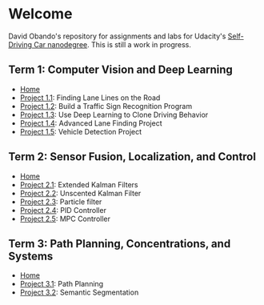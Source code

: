 # Welcome
David Obando's repository for assignments and labs for Udacity's [Self-Driving Car nanodegree](https://udacity.com/drive). This is still a work in progress.

## Term 1: Computer Vision and Deep Learning
  - [Home](./Term1/)
  - [Project 1.1](./Term1/Project1/): Finding Lane Lines on the Road
  - [Project 1.2](./Term1/Project2/): Build a Traffic Sign Recognition Program
  - [Project 1.3](./Term1/Project3/): Use Deep Learning to Clone Driving Behavior
  - [Project 1.4](./Term1/Project4/): Advanced Lane Finding Project
  - [Project 1.5](./Term1/Project5/): Vehicle Detection Project

## Term 2: Sensor Fusion, Localization, and Control
  - [Home](./Term2/)
  - [Project 2.1](./Term2/Project1/): Extended Kalman Filters
  - [Project 2.2](./Term2/Project2/): Unscented Kalman Filter
  - [Project 2.3](./Term2/Project3/): Particle filter
  - [Project 2.4](./Term2/Project4/): PID Controller
  - [Project 2.5](./Term2/Project5/): MPC Controller

## Term 3: Path Planning, Concentrations, and Systems
  - [Home](./Term3/)
  - [Project 3.1](./Term3/Project1/): Path Planning
  - [Project 3.2](./Term3/Project2/): Semantic Segmentation
